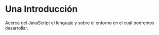 # Una Introducción

Acerca del JavaScript el lenguaje y sobre el entorno en el cuál podremos desarrollar.
